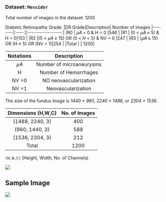 ### Dataset: `Messidor`

Total number of images in the dataset: 1200

Diabetic Retinopathy Grade: 
|DR Grade|Description| Number of images 
|--------|:----:|:-----------------:|
|R0     | 𝜇𝐴 = 0 & H = 0 |546 |
|R1     | (0 < 𝜇𝐴 ≤ 5) & H = 0|153 |
|R2     |(5 < 𝜇𝐴 ≤ 15) OR (0 < 𝐻 < 5) & NV = 0 |247 |
|R3     | (𝜇𝐴 ≥ 15)  OR  (H ≥ 5)  OR  (NV = 1)|254 |
|Total   |  | 1200|

| Notations  | Description   |
|:---:|:----:|
|𝜇𝐴 | Number of microaneurysms|
|H | Number of Hemorrhages|
|NV =0 | NO neovascularization|
|NV =1 | Neovascularization|

The size of the fundus image is *1440 × 960*, *2240 × 1488*, or *2304 × 1536*.

|Dimensions (H,W,C)|No. of Images|
|:-:|:-:|
|(1488, 2240, 3)| 400|
|(960, 1440, 3)| 588|
|(1536, 2304, 3) |212|
|Total|1200|

`(H,W,C)` (Height, Width, No. of Channels)

<img src="https://github.com/GSAUC3/FYP/blob/master/graphs/hist.png">

## Sample Image
<img src="https://github.com/GSAUC3/FYP/blob/master/graphs/sample.tif">

